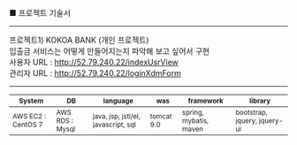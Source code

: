 ■ 프로젝트 기술서 <hr>
프로젝트1) KOKOA BANK (개인 프로젝트)<br>
입출금 서비스는 어떻게 만들어지는지 파악해 보고 싶어서 구현<br>
사용자 URL : http://52.79.240.22/indexUsrView <br>
관리자 URL : http://52.79.240.22/loginXdmForm <br>
<hr>
<table style="width: 100%; height: 100%; font-size: 12px;">
  <thead>
    <th>System</th>
    <th>DB</th>
    <th>language</th>
    <th>was</th>
    <th>framework</th>
    <th>library</th>
  </thead>
  <tbody>
    <td>AWS EC2 : CentOS 7</td>
    <td>AWS RDS : Mysql</td>
    <td>java, jsp, jstl/el, javascript, sql</td>
    <td>tomcat 9.0</td>
    <td>spring, mybatis, maven</td>
    <td>bootstrap, jquery, jquery-ui</td>
  </tbody>
</table>
